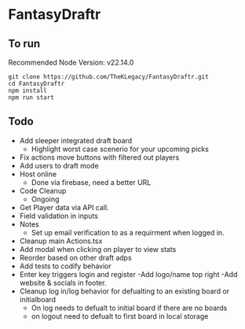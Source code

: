 # FantasyDraftr

## To run

Recommended Node Version: v22.14.0

```
git clone https://github.com/TheKLegacy/FantasyDraftr.git
cd FantasyDraftr
npm install
npm run start
```

## Todo

-   Add sleeper integrated draft board
    -   Highlight worst case scenerio for your upcoming picks
-   Fix actions move buttons with filtered out players
-   Add users to draft mode
-   Host online
    -   Done via firebase, need a better URL
-   Code Cleanup
    -   Ongoing
-   Get Player data via API call.
-   Field validation in inputs
-   Notes
    -   Set up email verification to as a requirment when logged in.
-   Cleanup main Actions.tsx
-   Add modal when clicking on player to view stats
-   Reorder based on other draft adps
-   Add tests to codify behavior
-   Enter key triggers login and register
    -Add logo/name top right
    -Add website & socials in footer.
-   Cleanup log in/log behavior for defualting to an existing board or initialboard
    -   On log needs to defualt to initial board if there are no boards
    -   on logout need to defualt to first board in local storage
